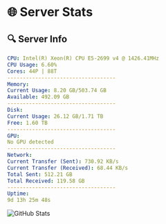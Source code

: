 # 🌐 Server Stats
## 🔍 Server Info
```yaml
CPU: Intel(R) Xeon(R) CPU E5-2699 v4 @ 1426.41MHz
CPU Usage: 6.60%
Cores: 44P | 88T
-----------------------------------
Memory:
Current Usage: 8.20 GB/503.74 GB
Available: 492.09 GB
-----------------------------------
Disk:
Current Usage: 26.12 GB/1.71 TB
Free: 1.60 TB
-----------------------------------
GPU:
No GPU detected
-----------------------------------
Network:
Current Transfer (Sent): 730.92 KB/s
Current Transfer (Received): 68.44 KB/s
Total Sent: 512.21 GB
Total Received: 119.58 GB
-----------------------------------
Uptime:
9d 13h 25m 48s
```
![GitHub Stats](https://img.shields.io/badge/Updated-2025-04-29_06:34:36-blue)